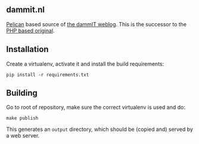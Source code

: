 dammit.nl
---------

[Pelican](https://blog.getpelican.com/) based source of [the dammIT weblog](https://dammit.nl/). This is the successor
to the [PHP based original](https://github.com/aquatix/dammit).


## Installation

Create a virtualenv, activate it and install the build requirements:

    pip install -r requirements.txt


## Building

Go to root of repository, make sure the correct virtualenv is used and do:

    make publish

This generates an `output` directory, which should be (copied and) served by a web server.
